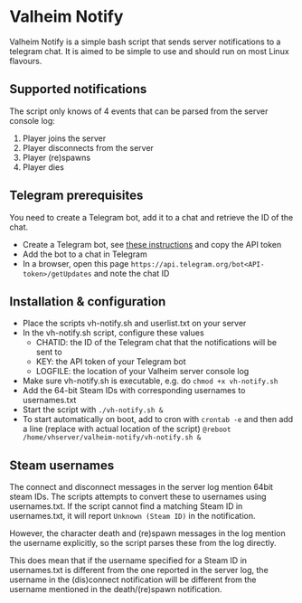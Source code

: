 # Valheim Notify

Valheim Notify is a simple bash script that sends server notifications to a telegram chat. It is aimed to be simple to use and should run on most Linux flavours.

## Supported notifications
The script only knows of 4 events that can be parsed from the server console log:
1. Player joins the server
2. Player disconnects from the server
3. Player (re)spawns
4. Player dies

## Telegram prerequisites
You need to create a Telegram bot, add it to a chat and retrieve the ID of the chat.
- Create a Telegram bot, see [these instructions](https://core.telegram.org/bots#6-botfather) and copy the API token
- Add the bot to a chat in Telegram
- In a browser, open this page ``https://api.telegram.org/bot<API-token>/getUpdates`` and note the chat ID

## Installation & configuration

- Place the scripts vh-notify.sh and userlist.txt on your server 
- In the vh-notify.sh script, configure these values
  - CHATID: the ID of the Telegram chat that the notifications will be sent to
  - KEY: the API token of your Telegram bot
  - LOGFILE: the location of your Valheim server console log
- Make sure vh-notify.sh is executable, e.g. do ``chmod +x vh-notify.sh``
- Add the 64-bit Steam IDs with corresponding usernames to usernames.txt
- Start the script with ``./vh-notify.sh &``
- To start automatically on boot, add to cron with ``crontab -e`` and then add a line (replace with actual location of the script) ``@reboot /home/vhserver/valheim-notify/vh-notify.sh &``

## Steam usernames
The connect and disconnect messages in the server log mention 64bit steam IDs. The scripts attempts to convert these to usernames using usernames.txt. If the script cannot find a matching Steam ID in usernames.txt, it will report ``Unknown (Steam ID)`` in the notification.

However, the character death and (re)spawn messages in the log mention the username explicitly, so the script parses these from the log directly.

This does mean that if the username specified for a Steam ID in usernames.txt is different from the one reported in the server log, the username in the (dis)connect notification will be different from the username mentioned in the death/(re)spawn notification.
